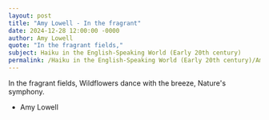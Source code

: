 ```yaml
---
layout: post
title: "Amy Lowell - In the fragrant"
date: 2024-12-28 12:00:00 -0000
author: Amy Lowell
quote: "In the fragrant fields,"
subject: Haiku in the English-Speaking World (Early 20th century)
permalink: /Haiku in the English-Speaking World (Early 20th century)/Amy Lowell/Amy Lowell - In the fragrant
---
```


In the fragrant fields,
   Wildflowers dance with the breeze,
Nature's symphony.

- Amy Lowell
